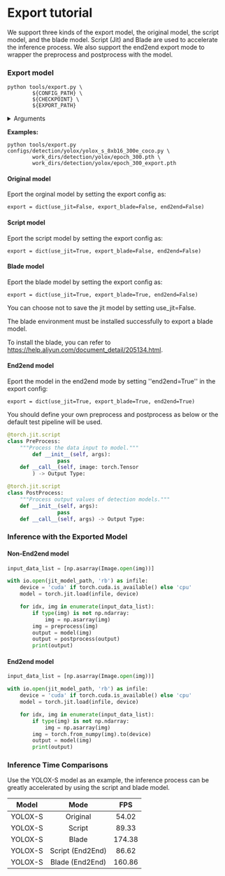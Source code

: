 # Export tutorial

We support three kinds of the export model, the original model, the script model, and the blade model. Script (Jit) and Blade are used to accelerate the inference process. We also support the end2end export mode to wrapper the preprocess and postprocess  with the model.

### Export model

```shell
python tools/export.py \
		${CONFIG_PATH} \
		${CHECKPOINT} \
		${EXPORT_PATH}
```

<details>
<summary>Arguments</summary>


- `CONFIG_PATH`: the config file path of a detection method
- `CHECKPOINT`:your checkpoint file of a detection method named as epoch_*.pth.
- `EXPORT_PATH`: your path to save export model

</details>

**Examples:**

```shell
python tools/export.py configs/detection/yolox/yolox_s_8xb16_300e_coco.py \
        work_dirs/detection/yolox/epoch_300.pth \
        work_dirs/detection/yolox/epoch_300_export.pth
```

#### Original model

Eport the orginal model by setting the export config as:

```shell
export = dict(use_jit=False, export_blade=False, end2end=False)
```

#### Script model

Eport the script model by setting the export config as:

```shell
export = dict(use_jit=True, export_blade=False, end2end=False)
```

#### Blade model

Eport the blade model by setting the export config as:

```shell
export = dict(use_jit=True, export_blade=True, end2end=False)
```

You can choose not to save the jit model by setting use_jit=False.

The blade environment must be installed successfully to export a blade model.

To install the blade, you can refer to https://help.aliyun.com/document_detail/205134.html.

#### End2end model

Eport the model in the end2end mode by setting ''end2end=True'' in the export config:

```shell
export = dict(use_jit=True, export_blade=True, end2end=True)
```

You should define your own preprocess and postprocess as below or the default test pipeline will be used.

```python
@torch.jit.script
class PreProcess:
    """Process the data input to model."""
		def __init__(self, args):
				pass
    def __call__(self, image: torch.Tensor
        ) -> Output Type:

@torch.jit.script
class PostProcess:
    """Process output values of detection models."""
    def __init__(self, args):
				pass
    def __call__(self, args) -> Output Type:
```



### Inference with the Exported Model

#### Non-End2end model

```python
input_data_list = [np.asarray(Image.open(img))]

with io.open(jit_model_path, 'rb') as infile:
    device = 'cuda' if torch.cuda.is_available() else 'cpu'
    model = torch.jit.load(infile, device)

    for idx, img in enumerate(input_data_list):
        if type(img) is not np.ndarray:
            img = np.asarray(img)
        img = preprocess(img)
        output = model(img)
        output = postprocess(output)
        print(output)
```

#### End2end model


```python
input_data_list = [np.asarray(Image.open(img))]

with io.open(jit_model_path, 'rb') as infile:
    device = 'cuda' if torch.cuda.is_available() else 'cpu'
    model = torch.jit.load(infile, device)

    for idx, img in enumerate(input_data_list):
        if type(img) is not np.ndarray:
            img = np.asarray(img)
        img = torch.from_numpy(img).to(device)
        output = model(img)
        print(output)
```



### Inference Time Comparisons

Use the YOLOX-S model as an example, the inference process can be greatly accelerated by using the script and blade model.

|  Model  |       Mode       |  FPS   |
| :-----: | :--------------: | :----: |
| YOLOX-S |     Original     | 54.02  |
| YOLOX-S |      Script      | 89.33  |
| YOLOX-S |      Blade       | 174.38 |
| YOLOX-S | Script (End2End) | 86.62  |
| YOLOX-S | Blade (End2End)  | 160.86 |
